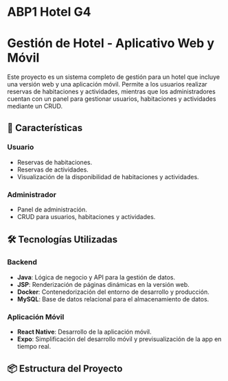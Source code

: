 # ABP1 Hotel G4


# Gestión de Hotel - Aplicativo Web y Móvil

Este proyecto es un sistema completo de gestión para un hotel que incluye una versión web y una aplicación móvil. Permite a los usuarios realizar reservas de habitaciones y actividades, mientras que los administradores cuentan con un panel para gestionar usuarios, habitaciones y actividades mediante un CRUD.

## 🚀 Características

### Usuario
- Reservas de habitaciones.
- Reservas de actividades.
- Visualización de la disponibilidad de habitaciones y actividades.

### Administrador
- Panel de administración.
- CRUD para usuarios, habitaciones y actividades.

## 🛠️ Tecnologías Utilizadas

### Backend
- **Java**: Lógica de negocio y API para la gestión de datos.
- **JSP**: Renderización de páginas dinámicas en la versión web.
- **Docker**: Contenedorización del entorno de desarrollo y producción.
- **MySQL**: Base de datos relacional para el almacenamiento de datos.

### Aplicación Móvil
- **React Native**: Desarrollo de la aplicación móvil.
- **Expo**: Simplificación del desarrollo móvil y previsualización de la app en tiempo real.

## 📦 Estructura del Proyecto


